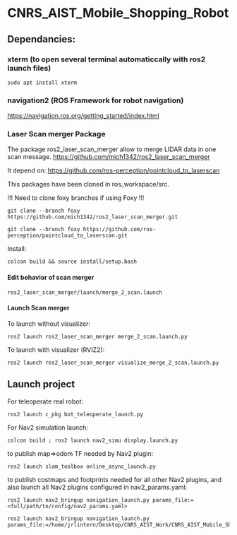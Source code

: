 # CNRS_AIST_Mobile_Shopping_Robot

## Dependancies: 
### xterm (to open several terminal automaticcally with ros2 launch files)
```
sudo apt install xterm
```

### navigation2 (ROS Framework for robot navigation)
https://navigation.ros.org/getting_started/index.html

### Laser Scan merger Package
The package ros2_laser_scan_merger allow to merge LIDAR data in one scan message.
https://github.com/mich1342/ros2_laser_scan_merger

It depend on:
https://github.com/ros-perception/pointcloud_to_laserscan

This packages have been cloned in ros_workspace/src.

!!! Need to clone foxy branches if using Foxy !!!
```
git clone --branch foxy https://github.com/mich1342/ros2_laser_scan_merger.git
```
```
git clone --branch foxy https://github.com/ros-perception/pointcloud_to_laserscan.git
```

Install:
```
colcon build && source install/setup.bash
```

#### Edit behavior of scan merger
```
ros2_laser_scan_merger/launch/merge_2_scan.launch
```

#### Launch Scan merger
To launch without visualizer:
```
ros2 launch ros2_laser_scan_merger merge_2_scan.launch.py
```

To launch with visualizer (RVIZ2):
```
ros2 launch ros2_laser_scan_merger visualize_merge_2_scan.launch.py
```

## Launch project
For teleoperate real robot:
```
ros2 launch c_pkg bot_teleoperate_launch.py
```
For Nav2 simulation launch:
```
colcon build ; ros2 launch nav2_simu display.launch.py
```
to publish map=>odom TF needed by Nav2 plugin:
```
ros2 launch slam_toolbox online_async_launch.py
```
to publish costmaps and footprints needed for all other Nav2 plugins, and also launch all Nav2 plugins configured in nav2_params.yaml:
```
ros2 launch nav2_bringup navigation_launch.py params_file:=<full/path/to/config/nav2_params.yaml>
```
```
ros2 launch nav2_bringup navigation_launch.py params_file:=/home/jrlintern/Desktop/CNRS_AIST_Work/CNRS_AIST_Mobile_Shopping_Robot/robot_ws_ros2/src/nav2_simu/config/nav2_params.yaml
```
